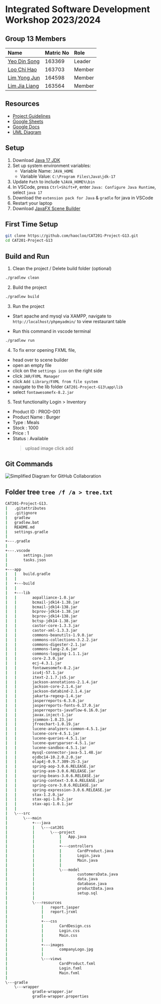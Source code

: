 # Integrated Software Development Workshop 2023/2024

## Group 13 Members

| Name                                            | Matric No | Role   |
| :---------------------------------------------- | :-------- | :----- |
| [Yeo Din Song](https://github.com/Yeo8023)      | 163369    | Leader |
| [Loo Chi Hao](https://github.com/haocloo)       | 163703    | Member |
| [Lim Yong Jun](https://github.com/LimmmYongJun) | 164598    | Member |
| [Lim Jia Liang](https://github.com/LIMJIALIANG) | 163564    | Member |

## Resources

- [Project Guidelines](https://elearning.usm.my/sidang2324/pluginfile.php/264071/mod_resource/content/1/Project%20CAT201%20guidelines_ZZ.pdf)
- [Google Sheets](https://docs.google.com/spreadsheets/d/1ghV6Cwjd-0VkDH6BznByNTTSaDVdCK0S_aGxE619Dtg/edit#gid=311505842)
- [Google Docs](https://docs.google.com/document/d/19suEB7De7tjgj3Xgtr2OZHE7gmp4nJADi2cHoLwATHc/edit?usp=sharing)
- [UML Diagram](https://drive.google.com/file/d/1dm5RRlR6Sq67EF71jfyPBU1Wj5fi_x6O/view?usp=sharing)

## Setup

1. Download [Java 17 JDK](https://www.oracle.com/java/technologies/downloads/#jdk17-windows)
2. Set up system environment variables:
   - Variable Name: `JAVA_HOME`
   - Variable Value: `C:\Program Files\Java\jdk-17`
3. Update `Path` to include `%JAVA_HOME%\bin`
4. In VSCode, press `Ctrl+Shift+P`, enter `Java: Configure Java Runtime`, select `java 17`
5. Download the `extension pack for Java` & `gradle` for java in VSCode
6. Restart your laptop
7. Download [JavaFX Scene Builder](https://gluonhq.com/products/scene-builder/#download)

## First Time Setup

```bash
git clone https://github.com/haocloo/CAT201-Project-G13.git
cd CAT201-Project-G13
```

## Build and Run

1. Clean the project / Delete build folder (optional)

```bash
./gradlew clean
```

2. Build the project

```bash
./gradlew build
```

3. Run the project

- Start apache and mysql via XAMPP, navigate to `http://localhost/phpmyadmin/` to view restaurant table

- Run this command in vscode terminal

```bash
./gradlew run
```

4. To fix error opening FXML file,

- head over to scene builder
- open an empty file
- click on the `settings icon` on the right side
- click `JAR/FXML Manager`
- click `Add Library/FXML from file system`
- navigate to the lib folder `CAT201-Project-G13\app\lib`
- select `fontawesomefx-8.2.jar`

5. Test functionality
   Login > Inventory

- Product ID : PROD-001
- Product Name : Burger
- Type : Meals
- Stock : 1000
- Price : 1
- Status : Available
  > upload image
  > click add

## Git Commands

![Simplified Diagram for GitHub Collaboration](https://raw.githubusercontent.com/haocloo/github-collaboration-guide/main/simplified%20diagram.png)

## Folder tree `tree /f /a > tree.txt`

```bash
CAT201-Project-G13.
|   .gitattributes
|   .gitignore
|   gradlew
|   gradlew.bat
|   README.md
|   settings.gradle
|
+---.gradle
|
+---.vscode
|       settings.json
|       tasks.json
|
+---app
|   |   build.gradle
|   |
|   +---build
|   |
|   +---lib
|   |       aopalliance-1.0.jar
|   |       bcmail-jdk14-1.38.jar
|   |       bcmail-jdk14-138.jar
|   |       bcprov-jdk14-1.38.jar
|   |       bcprov-jdk14-138.jar
|   |       bctsp-jdk14-1.38.jar
|   |       castor-core-1.3.3.jar
|   |       castor-xml-1.3.3.jar
|   |       commons-beanutils-1.9.0.jar
|   |       commons-collections-3.2.2.jar
|   |       commons-digester-2.1.jar
|   |       commons-lang-2.6.jar
|   |       commons-logging-1.1.1.jar
|   |       core-2.3.0.jar
|   |       ecj-4.3.1.jar
|   |       fontawesomefx-8.2.jar
|   |       icu4j-57.1.jar
|   |       itext-2.1.7.js5.jar
|   |       jackson-annotations-2.1.4.jar
|   |       jackson-core-2.1.4.jar
|   |       jackson-databind-2.1.4.jar
|   |       jakarta-regexp-1.4.jar
|   |       jasperreports-6.3.0.jar
|   |       jasperreports-fonts-6.17.0.jar
|   |       jasperreports-javaflow-6.16.0.jar
|   |       javax.inject-1.jar
|   |       jcommon-1.0.23.jar
|   |       jfreechart-1.0.19.jar
|   |       lucene-analyzers-common-4.5.1.jar
|   |       lucene-core-4.5.1.jar
|   |       lucene-queries-4.5.1.jar
|   |       lucene-queryparser-4.5.1.jar
|   |       lucene-sandbox-4.5.1.jar
|   |       mysql-connector-java-5.1.48.jar
|   |       ojdbc14-10.2.0.2.0.jar
|   |       olap4j-0.9.7.309-JS-3.jar
|   |       spring-aop-3.0.6.RELEASE.jar
|   |       spring-asm-3.0.6.RELEASE.jar
|   |       spring-beans-3.0.6.RELEASE.jar
|   |       spring-context-3.0.6.RELEASE.jar
|   |       spring-core-3.0.6.RELEASE.jar
|   |       spring-expression-3.0.6.RELEASE.jar
|   |       stax-1.2.0.jar
|   |       stax-api-1.0-2.jar
|   |       stax-api-1.0.1.jar
|   |
|   \---src
|       \---main
|           +---java
|           |   \---cat201
|           |       \---project
|           |           |   App.java
|           |           |
|           |           +---controllers
|           |           |       CardProduct.java
|           |           |       Login.java
|           |           |       Main.java
|           |           |
|           |           \---model
|           |                   customersData.java
|           |                   data.java
|           |                   database.java
|           |                   productData.java
|           |                   setup.sql
|           |
|           \---resources
|               |   report.jasper
|               |   report.jrxml
|               |
|               +---css
|               |       CardDesign.css
|               |       Login.css
|               |       Main.css
|               |
|               +---images
|               |       companyLogo.jpg
|               |
|               \---views
|                       CardProduct.fxml
|                       Login.fxml
|                       Main.fxml
|
\---gradle
    \---wrapper
            gradle-wrapper.jar
            gradle-wrapper.properties
```
